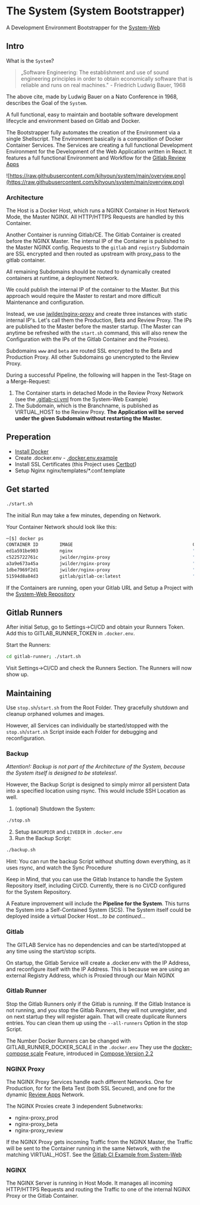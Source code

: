# The System (System Bootstrapper)

A Development Environment Bootstrapper for the [System-Web](https://github.com/kihyoun/system-web)

## Intro

What is the `System`?

> „Software Engineering: The establishment and use of sound engineering principles in order to obtain economically software that is reliable and runs on real machines." - Friedrich Ludwig Bauer, 1968

The above cite, made by Ludwig Bauer on a Nato Conference in 1968, describes the Goal of the `System`.

A full functional, easy to maintain and bootable software development lifecycle and environment based on Gitlab and Docker. 

The Bootstrapper fully automates the creation of the Environment via a single Shellscript. The Environment basically is a composition of Docker Container Services. The Services are creating a full functional Development Environment for the Development of the Web Application written in React. It features a full functional Environment and Workflow for the [Gitlab Review Apps](https://docs.gitlab.com/ee/ci/review_apps/)

![https://raw.githubusercontent.com/kihyoun/system/main/overview.png](https://raw.githubusercontent.com/kihyoun/system/main/overview.png)

### Architecture
The Host is a Docker Host, which runs a NGINX Container in Host Network Mode, the Master NGINX. All HTTP/HTTPS Requests are handled by this Container. 

Another Container is running Gitlab/CE. The Gitlab Container is created before the NGINX Master. The internal IP of the Container is published to the Master NGINX config. Requests to the `gitlab` and `registry` Subdomain are SSL encrypted and then routed as upstream with proxy_pass to the gitlab container. 

All remaining Subdomains should be routed to dynamically created containers at runtime, a deployment Network.

We could publish the internal IP of the container to the Master. But this approach would require the Master to restart and more difficult Maintenance and configuration.

Instead, we use [jwilder/nginx-proxy](https://hub.docker.com/r/jwilder/nginx-proxy) and create three instances with static internal IP's. Let's call them the Production, Beta and Review Proxy. The IPs are published to the Master before the master startup. (The Master can anytime be refreshed with the `start.sh` command, this will also renew the Configuration with the IPs of the Gitlab Container and the Proxies).

Subdomains `www` and `beta` are routed SSL encrypted to the Beta and Production Proxy. 
All other Subdomains go unencrypted to the Review Proxy.

During a successful Pipeline, the following will happen in the Test-Stage on a Merge-Request:
1. The Container starts in detached Mode in the Review Proxy Network (see the [.gitlab-ci.yml](https://github.com/kihyoun/system-web/blob/main/.gitlab-ci.yml#L70) from the System-Web Example)
2. The Subdomain, which is the Branchname, is published as VIRTUAL_HOST to the Review Proxy. **The Application will be served under the given Subdomain without restarting the Master.**

## Preperation

- [Install Docker](https://docs.docker.com/engine/install/ubuntu/)
- Create .docker.env - [.docker.env.example](https://github.com/kihyoun/system/blob/main/.docker.env.example)
- Install SSL Certificates (this Project uses [Certbot](https://ceratbot.eff.org/lets-encrypt/ubuntufocal-other))
- Setup Nginx nginx/templates/*.conf.template 

## Get started

```bash
./start.sh
```
The initial Run may take a few minutes, depending on Network. 

Your Container Network should look like this:
```bash
─[$] docker ps                                                                                                                                                                                                               [3:43:24]
CONTAINER ID        IMAGE                                             COMMAND                  CREATED             STATUS                    PORTS                                 NAMES
ed1a591be903        nginx                                             "/docker-entrypoint.…"   14 minutes ago      Up 14 minutes                                                   nginx_web_1
c5225722761c        jwilder/nginx-proxy                               "/app/docker-entrypo…"   14 minutes ago      Up 14 minutes             80/tcp                                nginx-proxy_review_1
a3a9e673a45a        jwilder/nginx-proxy                               "/app/docker-entrypo…"   14 minutes ago      Up 14 minutes             80/tcp                                nginx-proxy_prod_1
1dbe7969f2d1        jwilder/nginx-proxy                               "/app/docker-entrypo…"   14 minutes ago      Up 14 minutes             80/tcp                                nginx-proxy_beta_1
51594d8a84d3        gitlab/gitlab-ce:latest                           "/assets/wrapper"        14 minutes ago      Up 14 minutes (healthy)   80/tcp, 0.0.0.0:22->22/tcp, 443/tcp   gitlab_gitlab_1
```

If the Containers are running, open your Gitlab URL and Setup a Project with the [System-Web Repository](https://github.com/kihyoun/system-web)

## Gitlab Runners
After initial Setup, go to Settings->CI/CD and obtain your Runners Token. Add this to GITLAB_RUNNER_TOKEN in `.docker.env`.

Start the Runners:

```bash
cd gitlab-runner; ./start.sh
```

Visit Settings->CI/CD and check the Runners Section. The Runners will now show up.

## Maintaining

Use `stop.sh`/`start.sh` from the Root Folder. They gracefully shutdown and cleanup orphaned volumes and images.

However, all Services can individually be started/stopped with the `stop.sh`/`start.sh` Script inside each Folder for debugging and reconfiguration.

### Backup

*Attention!: Backup is not part of the Architecture of the System, because the System itself is designed to be stateless!*.

However, the Backup Script is designed to simply mirror all persistent Data into a specified location using rsync. This would include SSH Location as well.

1. (optional) Shutdown the System:
```bash
./stop.sh
```
2. Setup `BACKUPDIR` and `LIVEDIR` in `.docker.env`
3. Run the Backup Script: 
```bash
./backup.sh
```

Hint: You can run the backup Script without shutting down everything, as it uses rsync, and watch the Sync Procedure

Keep in Mind, that you can use the Gitlab Instance to handle the System Repository itself, including CI/CD. Currently, there is no CI/CD configured for the System Repository.

A Feature improvement will include the **Pipeline for the System**. This turns the System into a Self-Contained System (SCS). The System itself could be deployed inside a virtual Docker Host...*to be continued...*

### Gitlab

The GITLAB Service has no dependencies and can be started/stopped at any time using the start/stop scripts. 

On startup, the Gitlab Service will create a .docker.env with the IP Address, and reconfigure itself with the IP Address. This is because we are using an external Registry Address, which is Proxied through our Main NGINX

### Gitlab Runner

Stop the Gitlab Runners only if the Gitlab is running. If the Gitlab Instance is not running, and you stop the Gitlab Runners, they will not unregister, and on next startup they will register again. That will create duplicate Runners entries. You can clean them up using the `--all-runners` Option in the stop Script.

The Number Docker Runners can be changed with GITLAB_RUNNER_DOCKER_SCALE in the `.docker.env`
They use the [docker-compose scale](https://docs.docker.com/compose/compose-file/compose-file-v2/#scale) Feature, introduced in [Compose Version 2.2](https://docs.docker.com/compose/compose-file/compose-versioning/#version-22)

### NGINX Proxy

The NGINX Proxy Services handle each different Networks. One for Production, for for the Beta Test (both SSL Secured), and one for the dynamic [Review Apps](https://docs.gitlab.com/ee/ci/review_apps/) Network.
 
The NGINX Proxies create 3 independent Subnetworks:

* nginx-proxy_prod
* nginx-proxy_beta
* nginx-proxy_review

If the NGINX Proxy gets incoming Traffic from the NGINX Master, the Traffic will be sent to the Container running in the same Network, with the matching VIRTUAL_HOST. See the [Gitlab CI Example from System-Web](https://github.com/kihyoun/system-web/blob/main/.gitlab-ci.yml#L70)

### NGINX 

The NGINX Server is running in Host Mode. It manages all incoming HTTP/HTTPS Requests and routing the Traffic to one of the internal NGINX Proxy or the Gitlab Container.






